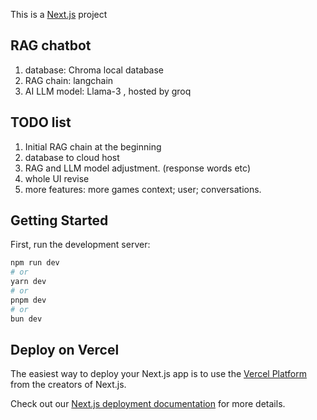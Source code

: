 This is a [Next.js](https://nextjs.org/) project 
## RAG chatbot
1. database: Chroma local database
2. RAG chain: langchain
3. AI LLM model: Llama-3 , hosted by groq 


## TODO list
1. Initial RAG chain at the beginning
2. database to cloud host
3. RAG and LLM model adjustment. (response words etc)
4. whole UI revise
5. more features: more games context; user; conversations.

   
## Getting Started

First, run the development server:

```bash
npm run dev
# or
yarn dev
# or
pnpm dev
# or
bun dev
```


## Deploy on Vercel

The easiest way to deploy your Next.js app is to use the [Vercel Platform](https://vercel.com/new?utm_medium=default-template&filter=next.js&utm_source=create-next-app&utm_campaign=create-next-app-readme) from the creators of Next.js.

Check out our [Next.js deployment documentation](https://nextjs.org/docs/deployment) for more details.
